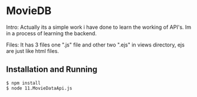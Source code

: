 # MovieDB

Intro: Actually its a simple work i have done to learn the working of API's. Im in a process of learning the backend.



Files: It has 3 files one ".js" file and other two ".ejs"  in views directory, ejs are just like html files.


## Installation and Running

```shell
$ npm install
$ node 11.MovieDataApi.js
```
